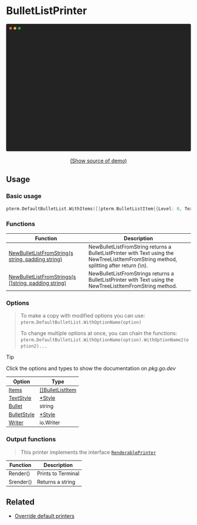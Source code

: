 # BulletListPrinter

<!--
Replace all of the following strings with the current printer.
        bulletlist BulletList BulletListPrinter DefaultBulletList
-->

![BulletListPrinter Example](https://raw.githubusercontent.com/pterm/pterm/master/_examples/bulletlist/animation.svg)

<p align="center"><a href="https://github.com/gozelle/pterm/blob/master/_examples/bulletlist/main.go" target="_blank">(Show source of demo)</a></p>

## Usage

### Basic usage

```go
pterm.DefaultBulletList.WithItems([]pterm.BulletListItem{{Level: 0, Text: "Level 0"}}).Render()
```

### Functions

| Function                                                                                                                                   | Description                                                                                                                            |
| ------------------------------------------------------------------------------------------------------------------------------------------ | -------------------------------------------------------------------------------------------------------------------------------------- |
| [NewBulletListFromString(s string, padding string)](https://pkg.go.dev/github.com/gozelle/pterm#TemplatePrinter.NewBulletListFromString)     | NewBulletListFromString returns a BulletListPrinter with Text using the NewTreeListItemFromString method, splitting after return (\n). |
| [NewBulletListFromStrings(s []string, padding string)](https://pkg.go.dev/github.com/gozelle/pterm#TemplatePrinter.NewBulletListFromStrings) | NewBulletListFromStrings returns a BulletListPrinter with Text using the NewTreeListItemFromString method.                             |

### Options

> To make a copy with modified options you can use:
> `pterm.DefaultBulletList.WithOptionName(option)`
>
> To change multiple options at once, you can chain the functions:
> `pterm.DefaultBulletList.WithOptionName(option).WithOptionName2(option2)...`

> [!TIP]
> Click the options and types to show the documentation on _pkg.go.dev_

| Option                                                                                     | Type                                                                         |
| ------------------------------------------------------------------------------------------ | ---------------------------------------------------------------------------- |
| [Items](https://pkg.go.dev/github.com/gozelle/pterm#BulletListPrinter.WithItems)             | [[]BulletListItem](https://pkg.go.dev/github.com/gozelle/pterm#BulletListItem) |
| [TextStyle](https://pkg.go.dev/github.com/gozelle/pterm#BulletListPrinter.WithTextStyle)     | [\*Style](https://pkg.go.dev/github.com/gozelle/pterm#Style)                   |
| [Bullet](https://pkg.go.dev/github.com/gozelle/pterm#BulletListPrinter.WithBullet)           | string                                                                       |
| [BulletStyle](https://pkg.go.dev/github.com/gozelle/pterm#BulletListPrinter.WithBulletStyle) | [\*Style](https://pkg.go.dev/github.com/gozelle/pterm#Style)                   |
| [Writer](https://pkg.go.dev/github.com/gozelle/pterm#BulletListPrinter.WithWriter)           | io.Writer                                                                    |

### Output functions

<!-- Remove comment of the correct interface -->

<!--
> This printer implements the interface [`TextPrinter`](https://github.com/gozelle/pterm/blob/master/interface_text_printer.go)

|Function|Description|
|------|---------|
|Sprint(a ...interface{})|Returns a string|
|Sprintln(a ...interface{})|Returns a string with a new line at the end|
|Sprintf(format string, a ...interface{})|Returns a string, formatted according to a format specifier|
|Print(a ...interface{})|Prints to the terminal|
|Println(a ...interface{})|Prints to the terminal with a new line at the end|
|Printf(format string, a ...interface{})|Prints to the terminal, formatted according to a format specifier|
-->

> This printer implements the interface [`RenderablePrinter`](https://github.com/gozelle/pterm/blob/master/interface_renderable_printer.go)

| Function  | Description        |
| --------- | ------------------ |
| Render()  | Prints to Terminal |
| Srender() | Returns a string   |

<!--
> This printer implements the interface [`LivePrinter`](https://github.com/gozelle/pterm/blob/master/interface_live_printer.go)

|Function|Description|
|------|---------|
|Start()|Returns itself and possible errors|
|Stop()|Returns itself and possible errors|
|GenericStart()|Returns the started LivePrinter and possible errors|
|GenericStop()|Returns the stopped LivePrinter and possible errors|

> [!NOTE]
> The generic start and stop methods are only used to implement the printer into the interface.
> Use the normal `Start()` and `Stop()` methods if possible.
-->

## Related

- [Override default printers](docs/customizing/override-default-printer.md)
